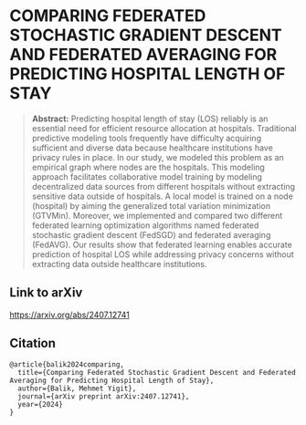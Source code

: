 # COMPARING FEDERATED STOCHASTIC GRADIENT DESCENT AND FEDERATED AVERAGING FOR PREDICTING HOSPITAL LENGTH OF STAY
> **Abstract:** Predicting hospital length of stay (LOS) reliably is an essential need for efficient resource allocation at hospitals. Traditional predictive modeling tools frequently have difficulty acquiring sufficient and diverse data because healthcare institutions have privacy rules in place. In our study, we modeled this problem as an empirical graph where nodes are the hospitals. This modeling approach facilitates collaborative model training by modeling decentralized data sources from different hospitals without extracting sensitive data outside of hospitals. A local model is trained on a node (hospital) by aiming the generalized total variation minimization (GTVMin). Moreover, we implemented and compared two different federated learning optimization algorithms named federated stochastic gradient descent (FedSGD) and federated averaging (FedAVG). Our results show that federated learning enables accurate prediction of hospital LOS while addressing privacy concerns without extracting data outside healthcare institutions.

## Link to arXiv
https://arxiv.org/abs/2407.12741

## Citation
```
@article{balik2024comparing,
  title={Comparing Federated Stochastic Gradient Descent and Federated Averaging for Predicting Hospital Length of Stay},
  author={Balik, Mehmet Yigit},
  journal={arXiv preprint arXiv:2407.12741},
  year={2024}
}
```
